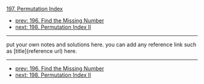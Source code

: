 [197. Permutation Index](http://www.lintcode.com/problem/permutation-index)

- [prev: 196. Find the Missing Number](196-find-the-missing-number.md)
- [next: 198. Permutation Index II](198-permutation-index-ii.md)

---

put your own notes and solutions here.
you can add any reference link such as [title](reference url) here.

---

- [prev: 196. Find the Missing Number](196-find-the-missing-number.md)
- [next: 198. Permutation Index II](198-permutation-index-ii.md)
